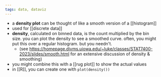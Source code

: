 ```yaml
---
tags: data, dataviz
---
```


- a **density plot** can be thought of like a smooth version of a [[histogram]]
- used for [[discrete data]]
- **density**, calculated on binned data, is the count multiplied by the bin size. you can plot the density to see a smoothed curve. often, you might put this over a regular histogram. but you needn't.
	- (see https://homepage.divms.uiowa.edu/~luke/classes/STAT7400-2023/slides/smooth.html for an extensive discussion of density & smoothing)
- you might combine this with a [[rug plot]] to show the actual values
- in [[R]], you can create one with `plot(density())`